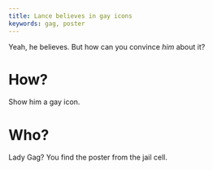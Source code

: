```yaml
---
title: Lance believes in gay icons
keywords: gag, poster 
---
```


Yeah, he believes. But how can you convince _him_ about it?

# How?
Show him a gay icon.

# Who?
Lady Gag? You find the poster from the jail cell.
